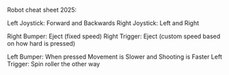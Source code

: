 Robot cheat sheet 2025:

Left Joystick: Forward and Backwards
Right Joystick: Left and Right

Right Bumper: Eject (fixed speed)
Right Trigger: Eject (custom speed based on how hard is pressed)

Left Bumper: When pressed Movement is Slower and Shooting is Faster
Left Trigger: Spin roller the other way